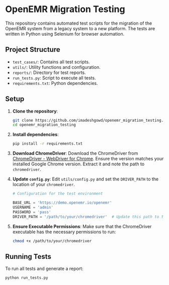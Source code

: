 # OpenEMR Migration Testing

This repository contains automated test scripts for the migration of the OpenEMR system from a legacy system to a new platform. The tests are written in Python using Selenium for browser automation.

## Project Structure

- `test_cases/`: Contains all test scripts.
- `utils/`: Utility functions and configuration.
- `reports/`: Directory for test reports.
- `run_tests.py`: Script to execute all tests.
- `requirements.txt`: Python dependencies.

## Setup

1. **Clone the repository**:
    ```bash
    git clone https://github.com/imadeshgowd/openemr_migration_testing.git
    cd openemr_migration_testing
    ```

2. **Install dependencies**:
    ```bash
    pip install -r requirements.txt
    ```

3. **Download ChromeDriver**:
   Download the ChromeDriver from [ChromeDriver - WebDriver for Chrome](https://sites.google.com/a/chromium.org/chromedriver/downloads).
   Ensure the version matches your installed Google Chrome version. Extract it and note the path to `chromedriver`.

4. **Update `config.py`**:
   Edit `utils/config.py` and set the `DRIVER_PATH` to the location of your `chromedriver`.

    ```python
    # Configuration for the test environment

    BASE_URL = 'https://demo.openemr.io/openemr'
    USERNAME = 'admin'
    PASSWORD = 'pass'
    DRIVER_PATH = '/path/to/your/chromedriver'  # Update this path to the correct location
    ```

5. **Ensure Executable Permissions**:
    Make sure that the ChromeDriver executable has the necessary permissions to run:
    ```bash
    chmod +x /path/to/your/chromedriver
    ```

## Running Tests

To run all tests and generate a report:
```bash
python run_tests.py
